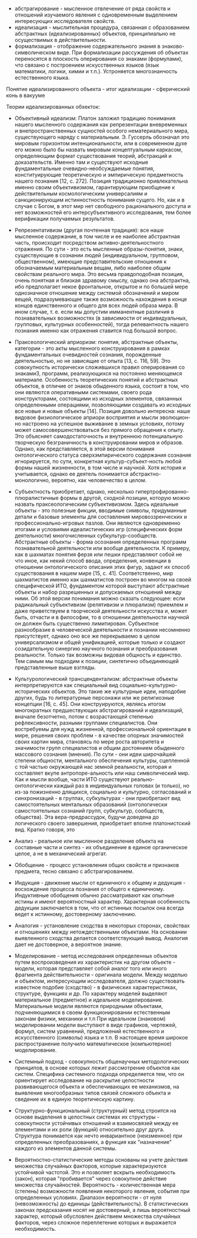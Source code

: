 - абстрагирование - мысленное отвлечение от ряда свойств и отношений изучаемого явления с одновременным выделением интересующих исследователя свойств.
- идеализация - мыслительная процедура, связанная с образованием абстрактных (идеализированных) объектов, принципиально не осуществимых в действительности.
- формализация - отображение содержательного знания в знаково-символическом виде. При формализации рассуждения об объектах переносятся в плоскость оперирования со знаками (формулами), что связано с построением искусственных языков (язык математики, логики, химии и т.п.). Устроняется многознанчость естественного языка.

Понятие идеализированного объекта - итог идеализации - сферический конь в вакууме

Теории идеализированных обхекток:
- Объективный идеализм: Платон заложил традицию понимания нашего мысленного содержания как репрезентации вневременных и внепространственных сущностей особого нематериального мира, существующего наряду с материальным. Э. Гуссерль обозначал это мировым горизонтом интенциональности, или в современном духе его можно было бы назвать мировым концептуальным каркасом, определяющим формат существования теорий, абстракций и доказательств. Именно там и существуют исходные фундаментальные очевидно-необсуждаемые понятия, конституирующие теоретическую и эмпирическую предметность нашего познания [12, с. 272]. Позиция традиционно привлекательна именно своим объективизмом, гарантирующим приобщение к действительным космологическим универсалиям и санкционирующим истинностность понимания сущего. Но, как и в случае с Богом, в этот мир нет свободного рационального доступа и нет возможностей его интерсубъективного исследования, тем более верификации получаемых результатов.
- Репрезентативизм (другая почтенная традиция): все наше мысленное содержание, в том числе и ее наиболее абстрактная часть, происходит посредством активно-деятельностного отражения. По сути - это есть мысленные образы-понятия, знаки, существующие в сознании людей (индивидуальном, групповом, общественном), имеющие представительские отношения к обозначаемым материальным вещам, либо наиболее общим свойствам реального мира. Это весьма правдоподобная позиция, очень понятная и близкая здравому смыслу, однако она абстрактна, ибо предполагает некое фронтальное, открытое и по большей мере однозначное отношение между системой обозначений и миром вещей, подразумевающее также возможность нахождения в конце концов единственного и общего для всех людей образа мира. В ином случае, т. е. если мы допустим имманентные различия в познавательных возможностях (в зависимости от индивидуальных, групповых, культурных особенностей), тогда релевантность нашего познания именно как отражения ставится под большой вопрос.
- Праксеологический априоризм: понятия, абстрактные объекты, категории - это акты мысленного конструирования в рамках фундаментальных очевидностей сознания, порожденные деятельностью, но не зависящие от опыта [13, с. 116, 59]. Это совокупность исторически сложившихся правил оперирования со знаками3, программ, реализующихся на постоянно меняющемся материале. Особенность теоретических понятий и абстрактных объектов, в отличие от знаков обыденного языка, состоит в том, что они являются оперативными системами, своего рода конструкторами, состоящими из исходных элементов, связанных определенными операциями, позволяющими создавать из исходных все новые и новые объекты [14]. Позиция довольно интересна: наше видовое физиологическое априори восприятия и мысли эволюцион-но настроено на успешное выживание в земных условиях, потому может самосовершенствоваться без прямого обращения к опыту. Это объясняет самодостаточность и внутреннюю потенциальную творческую безграничность в конструировании миров и образов. Однако, как представляется, в этой версии понимания онтологического статуса сверхэмпирического содержания сознания игнорируется, по сути, конкретная культур-субъект-ность любой формы нашей жизненности, в том числе и научной. Хотя история и учитывается, однако ее деятель понимается абстрактно-монологично, вероятно, как человечество в целом.
- Субъектность приобретает, однако, несколько гипертрофированно-плюралистичные формы в другой, сходной позиции, которую можно назвать праксеологическим субъективизмом. Здесь идеальные объекты - это полезные фикции, вводимые символы, придуманные детали и базовые элементы для составления мировоззренческих и профессионально-игровых пазлов. Они являются одновременно итогами и условиями идеалистических игр (специфических форм деятельности) многочисленных субкультур-сообществ. Абстрактные объекты - форма осознания определенных программ познавательной деятельности или вообще деятельности. К примеру, как в шахматах понятия ферзя или пешки представляют собой не что иное, как некий способ ввода, определения, конвенции в отношении онтологического описания этих фигур, задают их способ существования в нашем мире [15, с. 41]. Соответственно, мир шахматистов именно как шахматистов построен во многом на своей специфической ИТО, фундаментом которой выступают абстрактные объекты и набор разрешенных и допускаемых отношений между ними. Об этой версии понимания можно сказать следующее: если радикальный субъективизм (релятивизм и плюрализм) приемлем и даже приветствуем в творческой деятельности искусства и, может быть, отчасти и в философии, то в отношении деятельности научной он должен быть существенно лимитирован. Субъектное разнообразие в человеческой деятельности и познании несомненно присутствует, однако оно все же перекрываемо в целом универсализмом и общей унификацией, которые только и создают созидательную синергию научного познания и преобразования реальности. Только так возможны видовая общность и единство. Тем самым мы подходим к позиции, синтетично объединяющей представленные выше взгляды.
- Культурологический трансцендентализм: абстрактные объекты интерпретируются как специальный вид социально-культурно-исторических объектов. Это такие же культурные идеи, наподобие других, будь то литературные персонажи или же религиозные концепции [16, с. 45]. Они конструируются, являясь итогом многократных предшествующих абстрагирований и идеализаций, вначале безотчетно, потом с возрастающей степенью рефлексивности, разными группами специалистов. Они востребуемы для нужд жизненной, профессиональной ориентации в мире, решения своих проблем - в качестве опорных значимостей своих картин мира, становясь по мере роста авторитета и значимости групп специалистов и общим достоянием обыденного массового сознания (мнения). По сути - они идеи широчайшей степени общности, ментального обеспечения культуры, сцепленной с той частью окружающей нас земной реальности, которая и составляет вкупе антропоре-альность или наш символический мир. Как и мысли вообще, части ИТО существуют реально-онтологически каждый раз в индивидуальных головах (и только), но из-за пожизненно длящихся, социально и культурно, согласований и синхронизаций - в группах, субкультурах - они приобретают вид самостоятельных ментальных образований (онтологически самостоятельных сознаний групп, субкультур, сообществ, общества). Эта вера-предрассудок, будучи доведена до логического своего завершения, приобретает вполне платонистский вид. Кратко говоря, это

- Анализ - реальное или мысленное разделение объекта на составные части и синтез - их объединение в единое органическое целое, а не в механический агрегат.
- Обобщение - процесс установления общих свойств и признаков предмета, тесно связано с абстрагированием.
- Индукция - движение мысли от единичного к общему и дедукция - восхождение процесса познания от общего к единичному. Индуктивные обобщения обычно рассматривают как опытные истины и имеют вероятностный характер. Характерная особенность дедукции заключается в том, что от истинных посылок она всегда ведет к истинному, достоверному заключению.
- Аналогия - установление сходства в некоторых сторонах, свойствах и отношениях между нетождественными объектами. На основании выявленного сходства делается соответствующий вывод. Аналогия дает не достоверное, а вероятное знание.
- Моделирование - метод исследования определенных объектов путем воспроизведения их характеристик на другом объекте - модели, которая представляет собой аналог того или иного фрагмента действительности - оригинала модели. Между моделью и объектом, интересующим исследователя, должно существовать известное подобие (сходство) - в физических характеристиках, структуре, функциях и др. По характеру моделей выделяют материальное (предметное) и идеальное моделирование. Материальные модели являются природными объектами, подчиняющимися в своем функционировании естественным законам физики, механики и т.п При идеальном (знаковом) моделировании модели выступают в виде графиков, чертежей, формул, систем уравнений, предложений естественного и искусственного (символы) языка и т.п. В настоящее время широкое распространение получило математическое (компьютерное) моделирование.
- Системный подход - совокупность общенаучных методологических принципов, в основе которых лежит рассмотрение объектов как систем. Специфика системного подхода определяется тем, что он ориентирует исследование на раскрытие целостности развивающегося объекта и обеспечивающих ее механизмов, на выявление многообразных типов связей сложного объекта и сведение их в единую теоретическую картину.
- Структурно-функциональный (структурный) метод строится на основе выделения в целостных системах их структуры - совокупности устойчивых отношений и взаимосвязей между ее элементами и их роли (функций) относительно друг друга. Структура понимается как нечто инвариантное (неизменное) при определенных преобразованиях, а функция как "назначение" каждого из элементов данной системы.
- Вероятностно-статистические методы основаны на учете действия множества случайных факторов, которые характеризуются устойчивой частотой. Это и позволяет вскрыть необходимость (закон), которая "пробивается" через совокупное действие множества случайностей. Вероятность - количественная мера (степень) возможности появления некоторого явления, события при определенных условиях. Диапазон вероятности - от нуля (невозможность) до единицы (действительность). В статистических законах предсказания носят не достоверный, а лишь вероятностный характер, который обусловлен действием множества случайных факторов, через сложное переплетение которых и выражается необходимость.